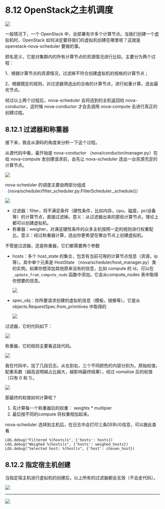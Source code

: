# 8.12 OpenStack之主机调度

![](http://image.iswbm.com/20200602135014.png)

一般情况下，一个 OpenStack 中，会部署有许多个计算节点。当我们创建一个虚拟机时，OpenStack 如何决定要将我们的虚拟机创建在哪里呢？这就是 openstack-nova-scheduler 要做的事。

顾名思义，它是对集群内的所有计算节点的资源情况进行比较。主要分为两个过程：

1、根据计算节点的资源情况，过滤掉不符合创建虚拟机的规格的计算节点；

2、根据既定的规则，对过滤器筛选出的合格的计算节点，进行权重计算，选出最优节点。

经过以上两个过程后，nova-scheduler 会将选到的主机返回给 nova-conductor，这时候 nova-conductor 才会去调用 nova-compute 去进行真正的创建过程。

## 8.12.1 过滤器和称重器

接下来，我会从源码的角度来分析一下这个过程。

从源代码中看，最开始是 nova-conductor （nova/conductor/manager.py）在给 nova-compute 发创建请求前，会先让 nova-scheduler 选出一台资源充足的计算节点。

![](http://image.python-online.cn/20190424212211.png)

nova-scheduler 的调度主要由两部分组成（nova/scheduler/filter_scheduler.py:FilterScheduler._schedule()）

![](http://image.python-online.cn/20190424213430.png)

- 过滤器：filter，将不满足条件（硬性条件，比如内存，cpu，磁盘，pci设备等）的计算节点，直接过滤掉。意义：从过滤器出来的那些计算节点，理论上都可以创建虚拟机。
- 称重器：weigher，对满足硬性条件的众多主机按照一定的规则进行权重配比。意义：经过称重器计算，选出你更希望在哪台节点上创建虚拟机。

不管是过滤器，还是称重器，它们都需要两个参数

- hosts：多个 host_state 的集合，包含有当前可用的计算节点信息（资源，ip等）。其中单个元素是 HostState （nova/scheduler/host_manager.py）类的实例。如果你想添加其他原来没有的信息，比如 compute 的 id，可以在 `_update_from_compute_node`  函数中添加。它会从compute_nodes 表中取得你想要的信息。

  ![](http://image.python-online.cn/20190424214653.png)

- spec_obj：你所要请求创建的虚拟机信息（模板，镜像等）。它是从 objects.RequestSpec.from_primitives 中取得的

  ![](http://image.python-online.cn/20190424214540.png)

过滤器，它的代码如下：

![](http://image.python-online.cn/20190424221602.png)

称重器，它的规则主要看这段代码。

![](http://image.python-online.cn/20190424215735.png)

我在代码中，加了几段日志。从左到右，三个不同颜色的内容分别为，原始权值，配重系数（越高说明越占比越大，越影响最终结果），经过 nomalize 后的权值（只有 0 和 1）。

![](http://image.python-online.cn/20190424220008.png)

那最终的权值如何计算呢？

1. 先计算每一个称重器后的权重： weights * multipier
2. 最后按不同的compute 将权重相加起来。

nova-scheduler 选择到主机后，在日志中会打印三条DEBUG信息，可以据此查看

```
LOG.debug("Filtered %(hosts)s", {'hosts': hosts})
LOG.debug("Weighed %(hosts)s", {'hosts': weighed_hosts})
LOG.debug("Selected host: %(host)s", {'host': chosen_host})
```

## 8.12.2 指定宿主机创建

当指定宿主机进行虚拟机的创建后，以上所有的过滤器都会无效（不会走代码）。

![](http://image.python-online.cn/20191011103832.png)

---

![](http://image.iswbm.com/20200607174235.png)
